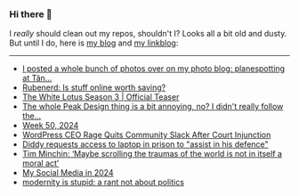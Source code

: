 ### Hi there 👋

I _really_ should clean out my repos, shouldn't I? Looks all a bit old and dusty. But until I do, here is [my blog](https://lostfocus.de/) and [my linkblog](https://dominikschwind.com/links):

--- 

<!-- POST-LIST:START -->
- [I posted a whole bunch of photos over on my photo blog: planespotting at Tân…](https://lostfocus.de/2024/12/16/233396/)
- [Rubenerd: Is stuff online worth saving?](https://rubenerd.com/is-it-worth-saving/)
- [The White Lotus Season 3 | Official Teaser](https://www.youtube.com/watch?v=DrU8ofww-NI)
- [The whole Peak Design thing is a bit annoying, no? I didn&#39;t really follow the…](https://lostfocus.de/2024/12/15/233392/)
- [Week 50, 2024](https://lostfocus.de/2024/12/15/week-50-2024/)
- [WordPress CEO Rage Quits Community Slack After Court Injunction](https://www.404media.co/wordpress-wp-engine-preliminary-injunction/)
- [Diddy requests access to laptop in prison to &quot;assist in his defence&quot;](https://www.nme.com/news/music/diddy-requests-access-to-laptop-in-prison-to-assist-in-his-defence-3820023)
- [Tim Minchin: ‘Maybe scrolling the traumas of the world is not in itself a moral act’](https://www.theguardian.com/food/2024/dec/08/lunch-with-tim-minchin-matilda-songwriter-social-media-happiness)
- [My Social Media in 2024](https://mwl.io/archives/23895)
- [modernity is stupid: a rant not about politics](https://phirephoenix.com/blog/2024-11-05/modernity)
<!-- POST-LIST:END -->

<!--
**lostfocus/lostfocus** is a ✨ _special_ ✨ repository because its `README.md` (this file) appears on your GitHub profile.

Here are some ideas to get you started:

- 🔭 I’m currently working on ...
- 🌱 I’m currently learning ...
- 👯 I’m looking to collaborate on ...
- 🤔 I’m looking for help with ...
- 💬 Ask me about ...
- 📫 How to reach me: ...
- 😄 Pronouns: ...
- ⚡ Fun fact: ...
-->
